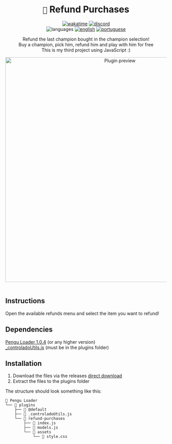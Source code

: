 <div align="center">

# `🐧` Refund Purchases <br>

[![wakatime](https://wakatime.com/badge/github/controlado/refund-purchases.svg)](https://wakatime.com/@programador/projects/mllzfbmkas)
[![discord](https://img.shields.io/badge/Discord-%235865F2.svg?style=flat&logo=discord&logoColor=white&color=blue)](https://discordapp.com/users/854886148455399436) <br>
![languages](https://img.shields.io/badge/Documentation-gray)
[![english](https://img.shields.io/badge/-English-blue)](README.md)
[![portuguese](https://img.shields.io/badge/-Português%20Brasileiro-blue)](README.br.md)

Refund the last champion bought in the champion selection! <br>
Buy a champion, pick him, refund him and play with him for free <br>
This is my third project using JavaScript :)

<img src="https://github.com/controlado/refund-purchases/assets/71716568/18d0b945-6207-4fe9-a1a1-39a18f97786f" width="700"  alt="Plugin preview"/>

</div>
<br>

## Instructions

Open the available refunds menu and select the item you want to refund!

## Dependencies

[Pengu Loader 1.0.4](https://github.com/PenguLoader/PenguLoader) (or any higher version) <br>
[_controladoUtils.js](https://github.com/controlado/pengu-plugins/blob/master/_controladoUtils.js) (must be in the plugins folder)

## Installation

1. Download the files via the releases [direct download](https://github.com/controlado/refund-purchases/releases/latest/download/refund-purchases.zip)
2. Extract the files to the plugins folder

The structure should look something like this:

```
📂 Pengu Loader
└── 📂 plugins
    ├── 📂 @default
    ├── 📄 _controladoUtils.js
    └── 📂 refund-purchases
        ├── 📄 index.js
        ├── 📄 models.js
        └── 📂 assets
            └── 🎨 style.css
```
